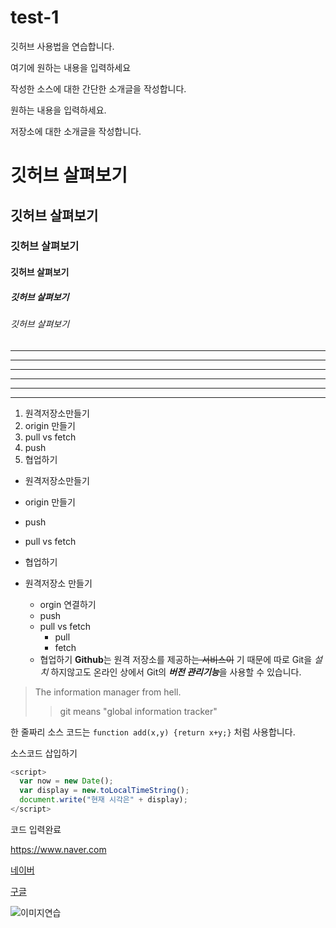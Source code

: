 # test-1
깃허브 사용법을 연습합니다.

여기에 원하는 내용을 입력하세요

작성한 소스에 대한 간단한 소개글을 작성합니다.

원하는 내용을 입력하세요.

저장소에 대한 소개글을 작성합니다.

# 깃허브 살펴보기
## 깃허브 살펴보기
### 깃허브 살펴보기
#### 깃허브 살펴보기
##### 깃허브 살펴보기
###### 깃허브 살펴보기
---
-----------
- - -
***
*******
* * *

1. 원격저장소만들기
2. origin 만들기
3. pull vs fetch
4. push
5. 협업하기

- 원격저장소만들기
- origin 만들기
- push
- pull vs fetch
- 협업하기

- 원격저장소 만들기
  - orgin 연결하기
  - push
  + pull vs fetch
    * pull
    * fetch
  + 협업하기
**Github**는 원격 저장소를 제공하~~는 서비스이~~ 기 때문에
따로 Git을 *설치* 하지않고도
온라인 상에서 Git의 ***버전 관리기능***을 사용할 수 있습니다.

>The information manager from hell.
>>git means "global information tracker"

한 줄짜리 소스 코드는 `function add(x,y) {return x+y;}` 처럼 사용합니다.

소스코드 삽입하기
```javascript
<script>
  var now = new Date();
  var display = new.toLocalTimeString();
  document.write("현재 시각은" + display);
</script>
```
코드 입력완료

<https://www.naver.com>

[네이버](https://www.naver.com)

[구글](https://www.google.com)

![이미지연습](https://img1.daumcdn.net/thumb/R1280x0/?scode=mtistory2&fname=https%3A%2F%2Fblog.kakaocdn.net%2Fdn%2Fcl1GXT%2Fbtq3haAxdt8%2Fr4oz0s0FRDNGIVq3ZAHyFK%2Fimg.png)


